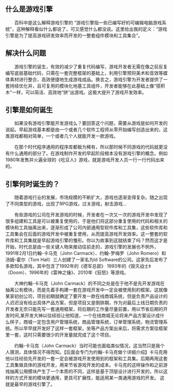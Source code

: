 ## 什么是游戏引擎

&emsp;&emsp;百科中是这么解释游戏引擎的 “游戏引擎指一些已编写好的可编辑电脑游戏系统”，这种解释看似什么都说了，可又感觉什么都没说。这里给出我的定义：“游戏引擎是为了提高游戏研发效率而开发的一整套组件模块和工具集合”。

## 解决什么问题

&emsp;&emsp;游戏引擎的诞生，有效的减少了重复代码编写，游戏开发者无需在像之前反复编写底层基础代码，只需在一套完整框架的基础上，利用引擎预将美术和音效等媒体素材进行整合，高效便捷地生成游戏成品。换言之，游戏引擎为开发者提供了一套持续优化并，且可复用的模块化地基工具组件，开发者能够在此基础上像“搭积木”一样，可以简洁、高效地“拼”出游戏。这极大提升了游戏开发效率。

## 引擎是如何诞生

&emsp;&emsp;如果没有游戏引擎能开发游戏么？要回答这个问题，需要从游戏是如何开发的说起。早起游戏基本都是由一个或者几个软件工程师从零开始编写创造出来的，这类游戏都相对简单，一个或者几个人就能开发一款游戏。

&emsp;&emsp;在那个时代程序通用的程序库都极为稀有，所以那时候不同游戏的代码就更没有什么通用的部分了。在游戏制作开发的早起阶段根本没有游戏引擎的概念。例如1980年发售并火遍全球的《吃豆人》游戏，就是游戏开发人员一行一行代码出来的。

## 引擎何时诞生的？

&emsp;&emsp;随着游戏行业的发展，市场规模的不断扩大，游戏也逐渐变得复杂。随之出现了不同类型的游戏，出现了RPG游戏，过关游戏，射击游戏...

&emsp;&emsp;有些游戏的公司在开发游戏的时候，开发者在一次又一次的游戏开发中发现了很多组建和工具是可以被重复使用的，于是他们将这部分重复使用的代码和相关的模块和工具抽离出来，逐渐形成了公司内部通用型软件库和工具集，这些软件库和工具集会在后面的游戏开发中被重复使用，从而提高游戏开发效率。这一整套的软件库和工具集就是早起游戏引擎的雏形。你以为故事到这就结束了吗？然而这才是开始，时代总是由一些关键人物来推动往前走的，游戏引擎的发展也不例外，1991年2月1日约翰-卡马克（John Carmack）、约翰-罗梅罗（John Romero）和汤姆-霍尔（Tom Hall）三人创建了一家名为Id Software的公司。这家先后发布了多款知名游戏，其中包含了1992年的《德军总部》 1993年的《毁灭战士》（Doom）、1996年的《雷神之锤》、2010年《狂怒》等游戏。

&emsp;&emsp;大神约翰-卡马克（John Carmack）的不同之处是在于他不是先开发游戏在抽离公有模块，而是先着手构建一套在游戏开发中一定会被使用到的框架。这就像某家初创公司，项目初期就确定了要开发一款在线商城系统，但是负责产品设计的人迟迟没有给出具体产品方案，但是项目又是倒排期，作为对最后上线日期负责的开发者无奈只能先写一套通用框架，将后期的工作量尽量前置，用以节省后期的开发时间,某开发大神以往经验让他知道，一个在线商城无论将来产品方案设计成什么样子，商城一定包含用户管理系统，商品管理系统，订单管理系统，物流管理系统。所以早早就开发好了这样一套框架，坐等产品方案出来后，将需求方案往框架里一套，这时只需要很少的开发量就完成了这个项目。

&emsp;&emsp;约翰-卡马克（John Carmack）当时可能也面临类似情况，这当然只是我个人猜测，具体情况不得而知。【后面会专门为约翰-卡马克做个详细介绍】卡马克用他以往经验先开发的一套一定会被游戏开发使用到的框架和工具集。后期再用这套工具集做具体的游戏开发，用来节省游戏开发的成本。卡马克的这样操作和之前游戏抽离公用模块产生了一个本质的不同，这样是基于顶层设计进行开发的，所以这样的方式开发的模块更通用，更具可扩展性，能适用某一类通用游戏的开发。 这就是最早的游戏引擎了。
